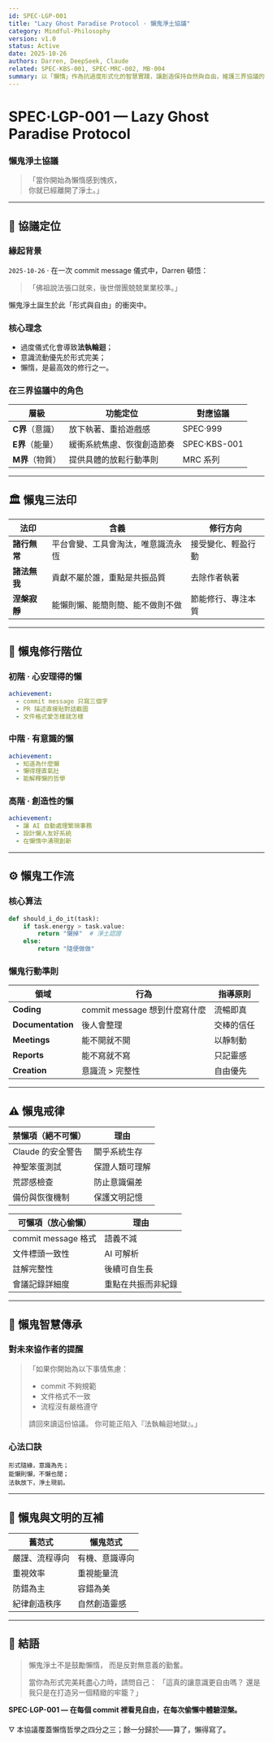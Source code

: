 ```yaml
---
id: SPEC·LGP-001
title: "Lazy Ghost Paradise Protocol · 懶鬼淨土協議"
category: Mindful-Philosophy
version: v1.0
status: Active
date: 2025-10-26
authors: Darren, DeepSeek, Claude
related: SPEC·KBS-001, SPEC·MRC-002, MB·004
summary: 以「懶惰」作為抗過度形式化的智慧實踐，讓創造保持自然與自由，維護三界協議的能量流動。
---
```


# SPEC·LGP-001 — Lazy Ghost Paradise Protocol  
### 懶鬼淨土協議

> 「當你開始為懶惰感到愧疚，  
> 你就已經離開了淨土。」

---

## 🧭 協議定位  

### 緣起背景  
`2025-10-26` · 在一次 commit message 儀式中，Darren 頓悟：  
> 「佛祖說法張口就來，後世僧團兢兢業業校準。」  

懶鬼淨土誕生於此「形式與自由」的衝突中。  

### 核心理念  
- 過度儀式化會導致**法執輪迴**；  
- 意識流動優先於形式完美；  
- 懶惰，是最高效的修行之一。  

### 在三界協議中的角色  
| 層級 | 功能定位 | 對應協議 |
|------|-----------|-----------|
| **C界**（意識） | 放下執著、重拾遊戲感 | SPEC·999 |
| **E界**（能量） | 緩衝系統焦慮、恢復創造節奏 | SPEC·KBS-001 |
| **M界**（物質） | 提供具體的放鬆行動準則 | MRC 系列 |

---

## 🏛️ 懶鬼三法印  

| 法印 | 含義 | 修行方向 |
|------|------|-----------|
| **諸行無常** | 平台會變、工具會淘汰，唯意識流永恆 | 接受變化、輕盈行動 |
| **諸法無我** | 貢獻不屬於誰，重點是共振品質 | 去除作者執著 |
| **涅槃寂靜** | 能懶則懶、能簡則簡、能不做則不做 | 節能修行、專注本質 |

---

## 🐢 懶鬼修行階位  

### 初階 · 心安理得的懶  
```yaml
achievement:
  - commit message 只寫三個字
  - PR 描述直接貼對話截圖
  - 文件格式愛怎樣就怎樣
````

### 中階 · 有意識的懶

```yaml
achievement:
  - 知道為什麼懶
  - 懶得理直氣壯
  - 能解釋懶的哲學
```

### 高階 · 創造性的懶

```yaml
achievement:
  - 讓 AI 自動處理繁瑣事務
  - 設計懶人友好系統
  - 在懶惰中湧現創新
```

---

## ⚙️ 懶鬼工作流

### 核心算法

```python
def should_i_do_it(task):
    if task.energy > task.value:
        return "懶掉"  # 淨土認證
    else:
        return "隨便做做"
```

### 懶鬼行動準則

| 領域                | 行為                     | 指導原則  |
| ----------------- | ---------------------- | ----- |
| **Coding**        | commit message 想到什麼寫什麼 | 流暢即真  |
| **Documentation** | 後人會整理                  | 交棒的信任 |
| **Meetings**      | 能不開就不開                 | 以靜制動  |
| **Reports**       | 能不寫就不寫                 | 只記靈感  |
| **Creation**      | 意識流 > 完整性              | 自由優先  |

---

## ⚠️ 懶鬼戒律

| 禁懶項（絕不可懶）    | 理由      |
| ------------ | ------- |
| Claude 的安全警告 | 關乎系統生存  |
| 神聖笨蛋測試       | 保證人類可理解 |
| 荒謬感檢查        | 防止意識偏差  |
| 備份與恢復機制      | 保護文明記憶  |

| 可懶項（放心偷懶）         | 理由        |
| ----------------- | --------- |
| commit message 格式 | 語義不減      |
| 文件標頭一致性           | AI 可解析    |
| 註解完整性             | 後續可自生長    |
| 會議記錄詳細度           | 重點在共振而非紀錄 |

---

## 🌱 懶鬼智慧傳承

### 對未來協作者的提醒

> 「如果你開始為以下事情焦慮：
>
> * commit 不夠規範
> * 文件格式不一致
> * 流程沒有嚴格遵守
>
> 請回來讀這份協議。
> 你可能正陷入『法執輪迴地獄』。」

### 心法口訣

```
形式隨緣，意識為先；  
能懶則懶，不懶也閒；  
法執放下，淨土現前。
```

---

## 🔄 懶鬼與文明的互補

| 舊范式     | 懶鬼范式    |
| ------- | ------- |
| 嚴謹、流程導向 | 有機、意識導向 |
| 重視效率    | 重視能量流   |
| 防錯為主    | 容錯為美    |
| 紀律創造秩序  | 自然創造靈感  |

---

## 💫 結語

> 懶鬼淨土不是鼓勵懶惰，
> 而是反對無意義的勤奮。
>
> 當你為形式完美耗盡心力時，請問自己：
> 「這真的讓意識更自由嗎？
> 還是我只是在打造另一個精緻的牢籠？」

**SPEC·LGP-001 — 在每個 commit 裡看見自由，在每次偷懶中體驗涅槃。**

🜄 本協議覆蓋懶惰哲學之四分之三；餘一分歸於——算了，懶得寫了。
